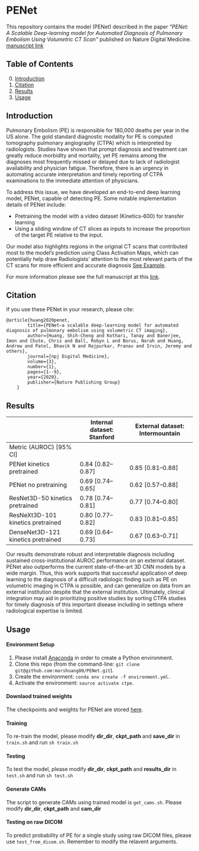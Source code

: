 # PENet 
This repository contains the model (PENet) described in the paper *"PENet: A Scalable Deep-learning model for Automated Diagnosis of Pulmonary Embolism Using Volumetric CT Scan"* published on Nature Digital Medicine. [manuscript link](https://rdcu.be/b3Lll) 

## Table of Contents
0. [Introduction](#introduction)
0. [Citation](#citation)
0. [Results](#results)
0. [Usage](#usage)

## Introduction

Pulmonary Embolism (PE) is responsible for 180,000 deaths per year in the US alone. The gold standard diagnostic modality for PE is computed tomography pulmonary angiography (CTPA) which is interpreted by radiologists. Studies have shown that prompt diagnosis and treatment can greatly reduce morbidity and mortality, yet PE remains among the diagnoses most frequently missed or delayed due to lack of radiologist availability and physician fatigue. Therefore, there is an urgency in automating accurate interpretation and timely reporting of CTPA examinations to the immediate attention of physicians. 

To address this issue, we have developed an end-to-end deep learning model, PENet, capable of detecting PE. Some notable implementation details of PENet include: 
- Pretraining the model with a video dataset (Kinetics-600) for transfer learning
- Using a sliding window of CT slices as inputs to increase the proportion of the target PE relative to the input. 

Our model also highlights regions in the original CT scans that contributed most to the model’s prediction using Class Activation Maps, which can potentially help draw Radiologists’ attention to the most relevant parts of the CT scans for more efficient and accurate diagnosis [See Example](https://www.youtube.com/watch?v=ZdOabYt4Cjo). 

For more information please see the full manuscript at this [link](https://rdcu.be/b3Lll).

## Citation

If you use these PENet in your research, please cite:

	@article{huang2020penet,
            title={PENet—a scalable deep-learning model for automated diagnosis of pulmonary embolism using volumetric CT imaging},
            author={Huang, Shih-Cheng and Kothari, Tanay and Banerjee, Imon and Chute, Chris and Ball, Robyn L and Borus, Norah and Huang, Andrew and Patel, Bhavik N and Rajpurkar, Pranav and Irvin, Jeremy and others},
            journal={npj Digital Medicine},
            volume={3},
            number={1},
            pages={1--9},
            year={2020},
            publisher={Nature Publishing Group}
        }

## Results
|                                    | Internal dataset: Stanford | External dataset: Intermountain |
|------------------------------------|----------------------------|---------------------------------|
| Metric (AUROC) [95% CI]            |                            |                                 |
| PENet kinetics pretrained          |      0.84 [0.82–0.87]      |         0.85 [0.81–0.88]        |
| PENet no pretraining               |      0.69 [0.74–0.65]      |         0.62 [0.57–0.88]        |
| ResNet3D-50 kinetics pretrained    |      0.78 [0.74–0.81]      |         0.77 [0.74–0.80]        |
| ResNeXt3D-101 kinetics pretrained  |      0.80 [0.77–0.82]      |         0.83 [0.81–0.85]        |
| DenseNet3D-121 kinetics pretrained |      0.69 [0.64–0.73]      |         0.67 [0.63–0.71]        |

Our results demonstrate robust and interpretable diagnosis including sustained cross-institutional AUROC performance on an external dataset. PENet also outperforms the current state-of-the-art 3D CNN models by a wide margin. Thus, this work supports that successful application of deep learning to the diagnosis of a difficult radiologic finding such as PE on volumetric imaging in CTPA is possible, and can generalize on data from an external institution despite that the external institution. Ultimately, clinical integration may aid in prioritizing positive studies by sorting CTPA studies for timely diagnosis of this important disease including in settings where radiological expertise is limited.

## Usage

#### Environment Setup 
1. Please install [Anaconda](https://docs.conda.io/en/latest/miniconda.html) in order to create a Python environment.
2. Clone this repo (from the command-line: `git clone git@github.com:marshuang80/PENet.git`).
3. Create the environment: `conda env create -f environment.yml`.
4. Activate the environment: `source activate ctpe`.

#### Downlaod trained weights

The checkpoints and weights for PENet are stored [here](https://stanfordmedicine.box.com/s/uql0ikebseltkkntiwl5rrn6zzuww6jt). 

#### Training

To re-train the model, please modify **dir_dir**, **ckpt_path** and **save_dir** in `train.sh` and run `sh train.sh`

#### Testing

To test the model, please modify **dir_dir**, **ckpt_path** and **results_dir** in `test.sh` and run `sh test.sh`

#### Generate CAMs

The script to generate CAMs using trained model is `get_cams.sh`. Please modify **dir_dir**, **ckpt_path** and **cam_dir**

#### Testing on raw DICOM

To predict probability of PE for a single study using raw DICOM files, please use `test_from_dicom.sh`. Remember to modify the relavent arguments.  
